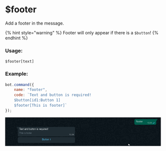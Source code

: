 # $footer

Add a footer in the message.

{% hint style="warning" %}
Footer will only appear if there is a `$button`!
{% endhint %}

### Usage:

```
$footer[text]
```

### Example:

```javascript
bot.command({
    name: "footer",
    code: `Text and button is required!
    $button[id1:Button 1]
    $footer[This is footer]`
});
```

![](../../.gitbook/assets/footer.png)
